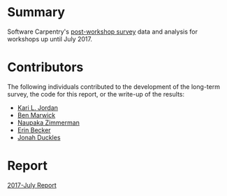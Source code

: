# Summary
Software Carpentry's [post-workshop survey](https://github.com/carpentries/assessment/blob/master/software-carpentry/surveys/postsurvey.pdf) data and analysis for workshops up until July 2017.

# Contributors
The following individuals contributed to the development of the long-term survey, the code for this report, or the write-up of the results: 
+ [Kari L. Jordan](https://github.com/kariljordan) 
+ [Ben Marwick](https://github.com/benmarwick) 
+ [Naupaka Zimmerman](https://github.com/naupaka) 
+ [Erin Becker](https://github.com/ErinBecker) 
+ [Jonah Duckles](https://github.com/jduckles)   

# Report
[2017-July Report](https://carpentries.github.io/assessment/software-carpentry/postworkshop/2017-July/swc_postworkshop_report_July2017.html) 
